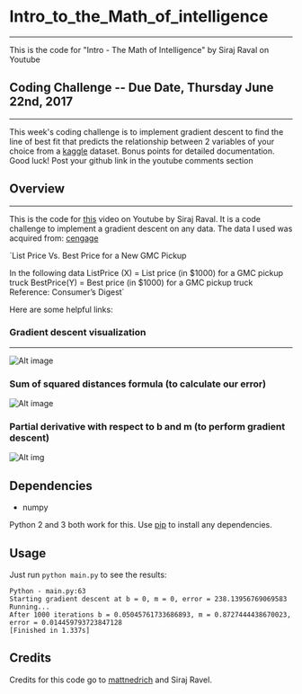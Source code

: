 # Intro_to_the_Math_of_intelligence

---

This is the code for "Intro - The Math of Intelligence" by Siraj Raval on Youtube

## Coding Challenge -- Due Date, Thursday June 22nd, 2017
---

This week's coding challenge is to implement gradient descent to find the line of best fit that predicts the relationship between 2 variables of your choice from a [kaggle](https://www.kaggle.com/datasets) dataset. Bonus points for detailed documentation. Good luck! Post your github link in the youtube comments section

## Overview

---

This is the code for [this](https://youtu.be/xRJCOz3AfYY) video on Youtube by Siraj Raval. It is a code challenge to implement a gradient descent on any data.  The data I used was acquired from: [cengage](http://college.cengage.com/mathematics/brase/understandable_statistics/7e/students/datasets/slr/frames/frame.html)


`List Price Vs. Best Price for a New GMC Pickup

In the following data
ListPrice (X) = List price (in $1000) for a GMC pickup truck
BestPrice(Y) = Best price (in $1000) for a GMC pickup truck
Reference: Consumer’s Digest`


Here are some helpful links:

### Gradient descent visualization
---

![Alt image](https://raw.githubusercontent.com/mattnedrich/GradientDescentExample/master/gradient_descent_example.gif?raw="gdv")

### Sum of squared distances formula (to calculate our error)

![Alt image](https://spin.atomicobject.com/wp-content/uploads/linear_regression_error1.png?raw="sos")

### Partial derivative with respect to b and m (to perform gradient descent)

![Alt img](https://spin.atomicobject.com/wp-content/uploads/linear_regression_gradient1.png?raw="partial")

## Dependencies

- numpy

Python 2 and 3 both work for this. Use [pip](https://pip.pypa.io/en/stable/) to install any dependencies.

## Usage

Just run `python main.py` to see the results:

```
Python - main.py:63
Starting gradient descent at b = 0, m = 0, error = 238.13956769069583
Running...
After 1000 iterations b = 0.05045761733686893, m = 0.8727444438670023, error = 0.014459793723847128
[Finished in 1.337s]
```

## Credits

Credits for this code go to [mattnedrich](https://github.com/mattnedrich) and Siraj Ravel.
